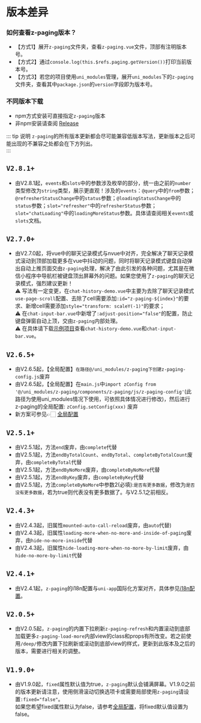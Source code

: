 # 版本差异

### 如何查看z-paging版本？

* 【方式1】展开`z-paging`文件夹，查看`z-paging.vue`文件，顶部有注明版本号。
* 【方式2】通过`console.log(this.$refs.paging.getVersion())`打印当前版本号。
* 【方式3】若您的项目使用`uni_modules`管理，展开`uni_modules`下的`z-paging`文件夹，查看其中`package.json`的`version`字段即为版本号。

### 不同版本下载
* npm方式安装可直接指定`z-paging`版本
* 非npm安装请查阅 [Release](https://github.com/SmileZXLee/uni-z-paging/releases)

::: tip 说明
`z-paging`的所有版本更新都会尽可能兼容低版本写法，更新版本之后可能出现的不兼容之处都会在下方列出。  
:::

## `V2.8.1+`
* 由V2.8.1起，`events`和`slots`中的参数涉及枚举的部分，统一由之前的`number`类型修改为`string`类型，展示更直观！涉及的`events`：`@query`中的`from`参数；`@refresherStatusChange`中的`status`参数；`@loadingStatusChange`中的`status`参数；`slot="refresher"`中的`refresherStatus`参数；`slot="chatLoading"`中的`loadingMoreStatus`参数。具体请查阅相关`events`或`slots`文档。

## `V2.7.0+`

* 由V2.7.0起，将vue中的聊天记录模式与nvue中对齐，完全解决了聊天记录模式滚动到顶部加载更多在vue中抖动的问题，同时将聊天记录模式键盘自动弹出自动上推页面交由`z-paging`处理，解决了由此引发的各种问题，尤其是在微信小程序中导航栏被键盘顶出屏幕外的问题。如果您使用了`z-paging`的聊天记录模式，强烈建议更新！  
⚠️ 写法有一定变更，在`chat-history-demo.vue`中主要为去除了聊天记录模式`use-page-scroll`配置、去除了cell需要添加`:id="z-paging-${index}"`的要求、新增cell需要添加`style="transform: scaleY(-1)"`的要求；  
⚠️  在`chat-input-bar.vue`中新增了`:adjust-position="false"`的配置，防止键盘弹窗自动上顶，交由`z-paging`内部处理。  
⚠️  在具体请下载[示例项目](/start/example-download.html)查看`chat-history-demo.vue`和`chat-input-bar.vue`。

## `V2.6.5+`

* 由V2.6.5起，【全局配置】`在路径@/uni_modules/z-paging下创建z-paging-config.js`废弃
* 由V2.6.5起，【全局配置】在`main.js`中`import zConfig from '@/uni_modules/z-paging/components/z-paging/js/z-paging-config'`(此路径为使用uni_modules情况下使用，可依照具体情况进行修改)，然后进行z-paging的全局配置: `zConfig.setConfig(xxx)` 废弃
* 新方案可参见👉🏻 [全局配置](/api/props/global-config.html)

## `V2.5.1+`

* 由V2.5.1起，方法`end`废弃，由`complete`代替
* 由V2.5.1起，方法`endByTotalCount`、`endByTotal`、`completeByTotalCount`废弃，由`completeByTotal`代替
* 由V2.5.1起，方法`endByNoMore`废弃，由`completeByNoMore`代替
* 由V2.5.1起，方法`endByKey`废弃，由`completeByKey`代替
* 由V2.5.1起，方法`completeByNoMore`中参数2(必填):`是否有更多数据`，修改为`是否没有更多数据`，若为true则代表没有更多数据了。与V2.5.1之前相反。

## `V2.4.3+`

* 由V2.4.3起，旧属性`mounted-auto-call-reload`废弃，由`auto`代替)
* 由V2.4.3起，旧属性`loading-more-when-no-more-and-inside-of-paging`废弃，由`hide-no-more-inside`代替
* 由V2.4.3起，旧属性`hide-loading-more-when-no-more-by-limit`废弃，由`hide-no-more-by-limit`代替

## `V2.4.1+`

* 由V2.4.1起，`z-paging`的i18n配置与`uni-app`国际化方案对齐，具体参见[i18n配置](/api/props/i18n.html)。

## `V2.0.5+`

* 由V2.0.5起，`z-paging`的内置下拉刷新`z-paging-refresh`和内置滚动到底部加载更多`z-paging-load-more`内部view的class和props有所改变。若之前使用`/deep/`修改内置下拉刷新或滚动到底部view的样式，更新到此版本及之后的版本，需要进行相关的调整。


## `V1.9.0+`

* 由V1.9.0起，`fixed`属性默认值为true，`z-paging`默认会铺满屏幕。V1.9.0之前的版本更新请注意，使用侧滑滚动切换选项卡或需要局部使用`z-paging`请设置`:fixed="false"`。<br>如果您希望fixed属性默认为false，请参考[全局配置](/api/props/global-config.md)，将fixed默认值设置为false。